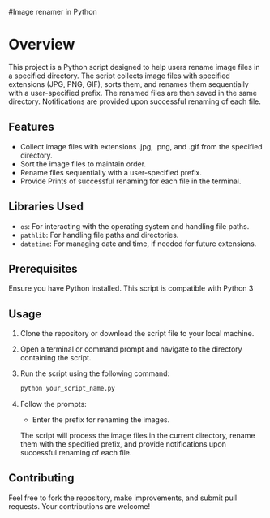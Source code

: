 #Image renamer in Python
# Overview

This project is a Python script designed to help users rename image files in a specified directory. The script collects image files with specified extensions (JPG, PNG, GIF), sorts them, and renames them sequentially with a user-specified prefix. The renamed files are then saved in the same directory. Notifications are provided upon successful renaming of each file.

## Features

- Collect image files with extensions .jpg, .png, and .gif from the specified directory.
- Sort the image files to maintain order.
- Rename files sequentially with a user-specified prefix.
- Provide Prints of successful renaming for each file in the terminal.

## Libraries Used

- `os`: For interacting with the operating system and handling file paths.
- `pathlib`: For handling file paths and directories.
- `datetime`: For managing date and time, if needed for future extensions.

## Prerequisites

Ensure you have Python installed. This script is compatible with Python 3

## Usage

1. Clone the repository or download the script file to your local machine.

2. Open a terminal or command prompt and navigate to the directory containing the script.

3. Run the script using the following command:

    ```bash
    python your_script_name.py
    ```

4. Follow the prompts:

    - Enter the prefix for renaming the images.
    
    The script will process the image files in the current directory, rename them with the specified prefix, and provide notifications upon successful renaming of each file.

## Contributing

Feel free to fork the repository, make improvements, and submit pull requests. Your contributions are welcome!
